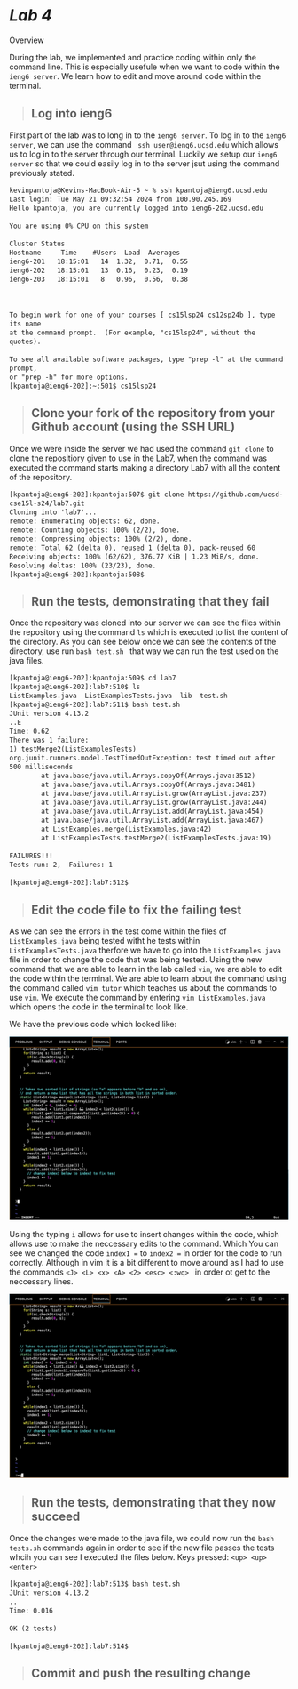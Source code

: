 # ___Lab 4___ 

Overview 

During the lab, we implemented and practice coding within only the command line. This is especially usefule when we want to code within the `ieng6 server`. We learn how to edit and move around code within the terminal. 

> ## Log into ieng6 ##

First part of the lab was to long in to the `ieng6 server`. To log in to the `ieng6 server`, we can use the command ` ssh user@ieng6.ucsd.edu` which allows us to log in to the server through our terminal. Luckily we setup our `ieng6 server` so that we could easily log in to the server jsut using the command previously stated.

```
kevinpantoja@Kevins-MacBook-Air-5 ~ % ssh kpantoja@ieng6.ucsd.edu
Last login: Tue May 21 09:32:54 2024 from 100.90.245.169
Hello kpantoja, you are currently logged into ieng6-202.ucsd.edu

You are using 0% CPU on this system

Cluster Status 
Hostname     Time    #Users  Load  Averages  
ieng6-201   18:15:01   14  1.32,  0.71,  0.55
ieng6-202   18:15:01   13  0.16,  0.23,  0.19
ieng6-203   18:15:01   8   0.96,  0.56,  0.38

 

To begin work for one of your courses [ cs15lsp24 cs12sp24b ], type its name 
at the command prompt.  (For example, "cs15lsp24", without the quotes).

To see all available software packages, type "prep -l" at the command prompt,
or "prep -h" for more options.
[kpantoja@ieng6-202]:~:501$ cs15lsp24 
```

> ## Clone your fork of the repository from your Github account (using the SSH URL) ##

Once we were inside the server we had used the command `git clone` to clone the repositiory given to use in the Lab7, when the command was executed the command starts making a directory Lab7 with all the content of the repository. 

```
[kpantoja@ieng6-202]:kpantoja:507$ git clone https://github.com/ucsd-cse15l-s24/lab7.git
Cloning into 'lab7'...
remote: Enumerating objects: 62, done.
remote: Counting objects: 100% (2/2), done.
remote: Compressing objects: 100% (2/2), done.
remote: Total 62 (delta 0), reused 1 (delta 0), pack-reused 60
Receiving objects: 100% (62/62), 376.77 KiB | 1.23 MiB/s, done.
Resolving deltas: 100% (23/23), done.
[kpantoja@ieng6-202]:kpantoja:508$
```

> ## Run the tests, demonstrating that they fail

Once the repository was cloned into our server we can see the files within the repository using the command `ls` which is executed to list the content of the directory. As you can see below once we can see the contents of the directory, use run `bash test.sh ` that way we can run the test used on the java files.

```
[kpantoja@ieng6-202]:kpantoja:509$ cd lab7 
[kpantoja@ieng6-202]:lab7:510$ ls
ListExamples.java  ListExamplesTests.java  lib  test.sh
[kpantoja@ieng6-202]:lab7:511$ bash test.sh
JUnit version 4.13.2
..E
Time: 0.62
There was 1 failure:
1) testMerge2(ListExamplesTests)
org.junit.runners.model.TestTimedOutException: test timed out after 500 milliseconds
        at java.base/java.util.Arrays.copyOf(Arrays.java:3512)
        at java.base/java.util.Arrays.copyOf(Arrays.java:3481)
        at java.base/java.util.ArrayList.grow(ArrayList.java:237)
        at java.base/java.util.ArrayList.grow(ArrayList.java:244)
        at java.base/java.util.ArrayList.add(ArrayList.java:454)
        at java.base/java.util.ArrayList.add(ArrayList.java:467)
        at ListExamples.merge(ListExamples.java:42)
        at ListExamplesTests.testMerge2(ListExamplesTests.java:19)

FAILURES!!!
Tests run: 2,  Failures: 1

[kpantoja@ieng6-202]:lab7:512$ 
```

> ## Edit the code file to fix the failing test

As we can see the errors in the test come within the files of `ListExamples.java` being tested witht he tests within `ListExamplesTests.java` therfore we have to go into the `ListExamples.java` file in order to change the code that was being tested. Using the new command that we are able to learn in the lab called `vim`, we are able to edit the code within the terminal. We are able to learn about the command using the command called `vim tutor` which teaches us about the commands to use `vim`. We execute the command by entering `vim ListExamples.java` which opens the code in the terminal to look like.

We have the previous code which looked like:

![Image](https://github.com/Kpantoja2905/cse15l-lab-reports/blob/main/Screenshot%202024-05-22%20at%206.08.59%20PM.png?raw=true)

Using the typing `i` allows for use to insert changes within the code, which allows use to make the neccessary edits to the command. Which You can see we changed the code `index1 =` to `index2 =` in order for the code to run correctly. Although in vim it is a bit different to move around as I had to use the commands `<J> <L> <x> <A> <2> <esc> <:wq> ` in order ot get to the neccessary lines.

![Image](https://github.com/Kpantoja2905/cse15l-lab-reports/blob/main/Screenshot%202024-05-22%20at%206.09.39%20PM.png?raw=true)

> ## Run the tests, demonstrating that they now succeed
Once the changes were made to the java file, we could now run the `bash tests.sh` commands again in order to see if the new file passes the tests whcih you can see I executed the files below. Keys pressed: `<up> <up> <enter>`

```
[kpantoja@ieng6-202]:lab7:513$ bash test.sh
JUnit version 4.13.2
..
Time: 0.016

OK (2 tests)

[kpantoja@ieng6-202]:lab7:514$ 
```
> ## Commit and push the resulting change




